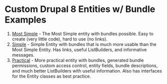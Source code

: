 # Custom Drupal 8 Entities w/ Bundle Examples

1. [Most Simple](modules/most_simple) - The Most Simple entity with bundles possible. Easy to create (very little code), hard to use (no links).
1. [Simple](modules/simple) - Simple Entity with bundles that is much more usable than the Most Simple Entity. Has links, useful ListBuilders, and informative messages. 
1. [Practical](modules/practical) - More practical entity with bundles, generated bundle permissions, custom access control, entity fields, bundle descriptions, and much better ListBuilders with useful information. Also has interfaces for the Entity classes as best practice.
